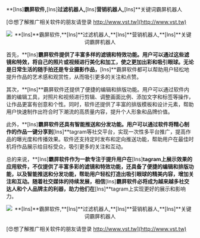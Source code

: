 **[Ins]**霸屏软件,**[Ins]**过滤机器人,**[Ins]**营销机器人,**[Ins]**关键词霸屏机器人

[😍想了解推广相关软件的朋友请登录 http://www.vst.tw](http://www.vst.tw)

 <center><img src="https://vst.tw/MP4/tuiguang/png/4.png" alt="**[Ins]**霸屏软件,**[Ins]**过滤机器人,**[Ins]**营销机器人,**[Ins]**关键词霸屏机器人"></center>

首先，**[Ins]**霸屏软件提供了丰富多样的滤镜和特效功能。用户可以通过这些滤镜和特效，将自己的照片或视频进行美化和加工，使之更加出彩和吸引眼球。无论是日常生活的随手拍还是专业摄影作品，**[Ins]**霸屏软件都可以帮助用户轻松地提升作品的艺术感和观赏性，从而吸引更多的关注和点赞。

其次，**[Ins]**霸屏软件还提供了便捷的编辑和排版功能。用户可以通过软件内置的编辑工具，对照片和视频进行剪辑、调整画面比例、添加文字和标签等操作，让作品更富有创意和个性。同时，软件还提供了丰富的排版模板和设计元素，帮助用户快速制作出符合时下潮流的高质量内容，提升个人形象和品牌价值。

此外，**[Ins]**霸屏软件还具有智能推送和分发功能。用户可以通过软件将精心制作的作品一键分享到**[Ins]**tagram等社交平台，实现一次性多平台推广，提高作品的曝光度和传播效果。软件还支持定时发布和定向推送功能，帮助用户在最佳时机将作品展示给目标受众，吸引更多的关注和互动。

总的来说，**[Ins]**霸屏软件作为一款专注于提升用户在**[Ins]**tagram上展示效果的应用软件，不仅提供了丰富多彩的滤镜和特效功能，还具备了便捷的编辑和排版功能，以及智能推送和分发功能，帮助用户轻松打造出吸引眼球的精美内容，增加关注和互动。随着社交媒体的持续发展，相信**[Ins]**霸屏软件必将成为越来越多社交达人和个人品牌主的利器，助力他们在**[Ins]**tagram上实现更好的展示和影响力。

 <center><img src="https://vst.tw/MP4/tuiguang/png/8.png" alt="**[Ins]**霸屏软件,**[Ins]**过滤机器人,**[Ins]**营销机器人,**[Ins]**关键词霸屏机器人"></center>

[😍想了解推广相关软件的朋友请登录 http://www.vst.tw](http://www.vst.tw)



